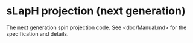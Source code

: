 # sLapH projection (next generation)

The next generation spin projection code. See <doc/Manual.md> for the
specification and details.

